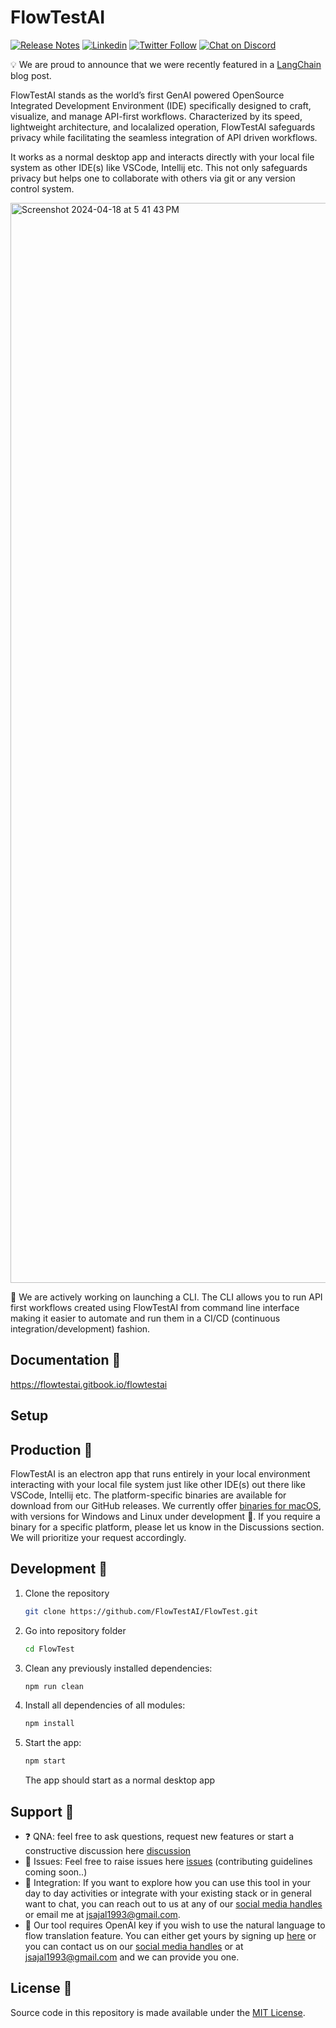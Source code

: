 # FlowTestAI

[![Release Notes](https://img.shields.io/github/release/FlowTestAI/FlowTest)](https://github.com/FlowTestAI/FlowTest/releases)
[![Linkedin](https://img.shields.io/badge/LinkedIn-blue?style=for-the-badge&logo=linkedin&logoColor=white)](https://www.linkedin.com/company/flowtestai)
[![Twitter Follow](https://img.shields.io/twitter/follow/FlowTestAI?style=social)](https://twitter.com/FlowTestAI)
[![Chat on Discord](https://img.shields.io/badge/chat-Discord-7289DA?logo=discord)](https://discord.gg/Pf9tdSjPeF)

💡 We are proud to announce that we were recently featured in a [LangChain](https://blog.langchain.dev/empowering-development-with-flowtestai/) blog post.

FlowTestAI stands as the world’s first GenAI powered OpenSource Integrated Development Environment (IDE) specifically designed to craft, visualize, and manage API-first workflows. Characterized by its speed, lightweight architecture, and localalized operation, FlowTestAI safeguards privacy while facilitating the seamless integration of API driven workflows.

It works as a normal desktop app and interacts directly with your local file system as other IDE(s) like VSCode, Intellij etc. This not only safeguards privacy but helps one to collaborate with others via git or any version control system.

<img width="1728" alt="Screenshot 2024-04-18 at 5 41 43 PM" src="https://github.com/FlowTestAI/FlowTest/assets/5829490/c04f6e3e-fe69-4d25-a008-ba558c8fe149">


🚧 We are actively working on launching a CLI. The CLI allows you to run API first workflows created using FlowTestAI from command line interface making it easier to automate and run them in a CI/CD (continuous integration/development) fashion.

## Documentation 📝

https://flowtestai.gitbook.io/flowtestai

## Setup

## Production 🚀

FlowTestAI is an electron app that runs entirely in your local environment interacting with your local file system just like other IDE(s) out there like VSCode, Intellij etc. The platform-specific binaries are available for download from our GitHub releases. We currently offer [binaries for macOS](https://github.com/FlowTestAI/FlowTest/releases), with versions for Windows and Linux under development 🚧. If you require a binary for a specific platform, please let us know in the Discussions section. We will prioritize your request accordingly.

## Development 🔧

1. Clone the repository
   ```bash
   git clone https://github.com/FlowTestAI/FlowTest.git
   ```
2. Go into repository folder
   ```bash
   cd FlowTest
   ```
3. Clean any previously installed dependencies:
   ```bash
   npm run clean
   ```
4. Install all dependencies of all modules:
   ```bash
   npm install
   ```
5. Start the app:
   ```bash
   npm start
   ```
   The app should start as a normal desktop app

## Support 🙋

- ❓ QNA: feel free to ask questions, request new features or start a constructive discussion here [discussion](https://github.com/FlowTestAI/FlowTest/discussions)
- 🐛 Issues: Feel free to raise issues here [issues](https://github.com/FlowTestAI/FlowTest/issues) (contributing guidelines coming soon..)
- 🔄 Integration: If you want to explore how you can use this tool in your day to day activities or integrate with your existing stack or in general want to chat, you can reach out to us at any of our [social media handles](https://flowtestai.gitbook.io/flowtestai) or email me at jsajal1993@gmail.com.
- 🔐 Our tool requires OpenAI key if you wish to use the natural language to flow translation feature. You can either get yours by signing up [here](https://platform.openai.com/) or you can contact us on our [social media handles](https://flowtestai.gitbook.io/flowtestai) or at jsajal1993@gmail.com and we can provide you one.

## License 📄

Source code in this repository is made available under the [MIT License](LICENSE.md).
